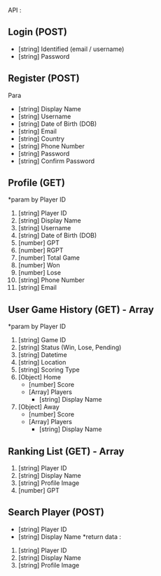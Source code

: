 API : 

Login (POST)
---------------
- [string] Identified (email / username)
- [string] Password


Register (POST)
---------------
Para
- [string] Display Name
- [string] Username
- [string] Date of Birth (DOB)
- [string] Email
- [string] Country
- [string] Phone Number
- [string] Password
- [string] Confirm Password


Profile (GET)
---------------
*param by Player ID
1. [string] Player ID
2. [string] Display Name
3. [string] Username
4. [string] Date of Birth (DOB)
5. [number] GPT
6. [number] RGPT
9. [number] Total Game
10. [number] Won
11. [number] Lose 
12. [string] Phone Number
13. [string] Email


User Game History (GET) - Array
---------------
*param by Player ID
1. [string] Game ID
2. [string] Status (Win, Lose, Pending)
3. [string] Datetime
4. [string] Location
5. [string] Scoring Type
6. [Object] Home
   - [number] Score
   - [Array] Players
     - [string] Display Name
7. [Object] Away
   - [number] Score
   - [Array] Players
     - [string] Display Name


Ranking List (GET) - Array
---------------
1. [string] Player ID
2. [string] Display Name
3. [string] Profile Image
4. [number] GPT


Search Player (POST)
---------------
- [string] Player ID
- [string] Display Name
*return data : 
1. [string] Player ID
2. [string] Display Name
3. [string] Profile Image